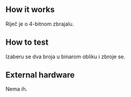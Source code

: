 <!---

This file is used to generate your project datasheet. Please fill in the information below and delete any unused
sections.

You can also include images in this folder and reference them in the markdown. Each image must be less than
512 kb in size, and the combined size of all images must be less than 1 MB.
-->

## How it works

Riječ je o 4-bitnom zbrajalu.

## How to test

Izaberu se dva broja u binarom obliku i zbroje se.

## External hardware

Nema ih.
